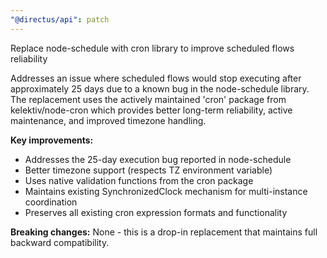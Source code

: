 ```yaml
---
"@directus/api": patch
---
```


Replace node-schedule with cron library to improve scheduled flows reliability

Addresses an issue where scheduled flows would stop executing after approximately 25 days due to a known bug in the node-schedule library. The replacement uses the actively maintained 'cron' package from kelektiv/node-cron which provides better long-term reliability, active maintenance, and improved timezone handling.

**Key improvements:**
- Addresses the 25-day execution bug reported in node-schedule
- Better timezone support (respects TZ environment variable)
- Uses native validation functions from the cron package
- Maintains existing SynchronizedClock mechanism for multi-instance coordination
- Preserves all existing cron expression formats and functionality

**Breaking changes:** None - this is a drop-in replacement that maintains full backward compatibility.
